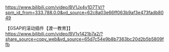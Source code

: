 https://www.bilibili.com/video/BV1Jx4y1D7TV/?spm_id_from=333.788.0.0&vd_source=62c8a03e66ff063b9af3e473fadb8049

【GSAP的滚动插件【渡一教育】】 https://www.bilibili.com/video/BV1v1421b7a2/?share_source=copy_web&vd_source=65d7c54e9b8b7363bc20d2b5b5809ffb